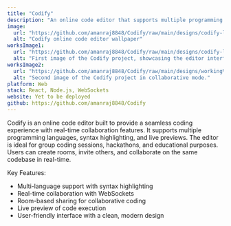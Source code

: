 ```yaml
---
title: "Codify"
description: "An online code editor that supports multiple programming languages, real-time collaboration, and syntax highlighting."
image:
  url: "https://github.com/amanraj8848/Codify/raw/main/designs/codify-landing-page.png" # Use raw URL for the image
  alt: "Codify online code editor wallpaper"
worksImage1:
  url: "https://github.com/amanraj8848/Codify/raw/main/designs/codify-landing-page.png" # Update this to the relevant static image for the editor interface
  alt: "First image of the Codify project, showcasing the editor interface."
worksImage2:
  url: "https://github.com/amanraj8848/Codify/raw/main/designs/working%20application.gif" # Use raw URL for the image
  alt: "Second image of the Codify project in collaborative mode."
platform: Web
stack: React, Node.js, WebSockets
website: Yet to be deployed
github: https://github.com/amanraj8848/Codify
---
```


Codify is an online code editor built to provide a seamless coding experience with real-time collaboration features. It supports multiple programming languages, syntax highlighting, and live previews. The editor is ideal for group coding sessions, hackathons, and educational purposes. Users can create rooms, invite others, and collaborate on the same codebase in real-time.

Key Features:

- Multi-language support with syntax highlighting
- Real-time collaboration with WebSockets
- Room-based sharing for collaborative coding
- Live preview of code execution
- User-friendly interface with a clean, modern design
